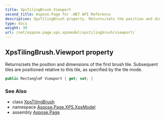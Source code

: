 ```yaml
---
title: XpsTilingBrush.Viewport
second_title: Aspose.Page for .NET API Reference
description: XpsTilingBrush property. Returns/sets the position and dimensions of the first brush tile. Subsequent tiles are positioned relative to this tile as specified by the tile mode
type: docs
weight: 30
url: /net/aspose.page.xps.xpsmodel/xpstilingbrush/viewport/
---
```

## XpsTilingBrush.Viewport property

Returns/sets the position and dimensions of the first brush tile. Subsequent tiles are positioned relative to this tile, as specified by the tile mode.

```csharp
public RectangleF Viewport { get; set; }
```

### See Also

* class [XpsTilingBrush](../)
* namespace [Aspose.Page.XPS.XpsModel](../../xpstilingbrush/)
* assembly [Aspose.Page](../../../)


